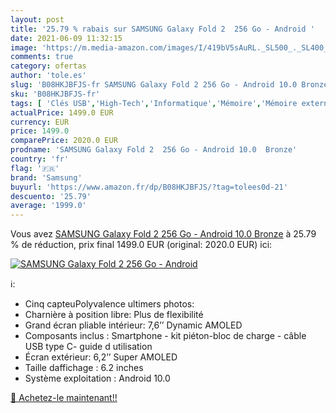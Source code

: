 ```yaml
---
layout: post
title: '25.79 % rabais sur SAMSUNG Galaxy Fold 2  256 Go - Android '
date: 2021-06-09 11:32:15
image: 'https://m.media-amazon.com/images/I/419bV5sAuRL._SL500_._SL400_.jpg'
comments: true
category: ofertas
author: 'tole.es'
slug: 'B08HKJBFJS-fr SAMSUNG Galaxy Fold 2 256 Go - Android 10.0 Bronze'
sku: 'B08HKJBFJS-fr'
tags: [ 'Clés USB','High-Tech','Informatique','Mémoire','Mémoire externe','Smartphones et téléphones portables débloqués','Téléphones portables et accessoires','samsung', ]
actualPrice: 1499.0 EUR
currency: EUR
price: 1499.0
comparePrice: 2020.0 EUR
prodname: 'SAMSUNG Galaxy Fold 2  256 Go - Android 10.0  Bronze'
country: 'fr'
flag: '🇫🇷'
brand: 'Samsung'
buyurl: 'https://www.amazon.fr/dp/B08HKJBFJS/?tag=tolees0d-21'
descuento: '25.79'
average: '1999.0'
---
```


Vous avez [SAMSUNG Galaxy Fold 2  256 Go - Android 10.0  Bronze](https://www.amazon.fr/dp/B08HKJBFJS/?tag=tolees0d-21)  à  25.79 % de réduction, prix final  1499.0 EUR (original: 2020.0 EUR) ici:

[![SAMSUNG Galaxy Fold 2  256 Go - Android ](https://m.media-amazon.com/images/I/419bV5sAuRL._SL500_._SL400_.jpg)](https://www.amazon.fr/dp/B08HKJBFJS/?tag=tolees0d-21)

ℹ️:

- Cinq capteuPolyvalence ultimers photos:
- Charnière à position libre: Plus de flexibilité
- Grand écran pliable intérieur: 7,6’’ Dynamic AMOLED
- Composants inclus : Smartphone - kit piéton-bloc de charge - câble USB type C- guide d utilisation
- Écran extérieur: 6,2’’ Super AMOLED
- Taille daffichage : 6.2 inches
- Système exploitation : Android 10.0

[🛒 Achetez-le maintenant!!](https://www.amazon.fr/dp/B08HKJBFJS/?tag=tolees0d-21)
